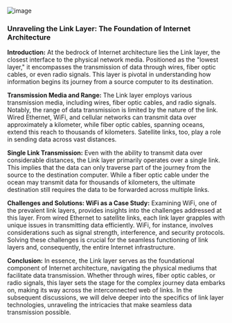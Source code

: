 ![image](https://github.com/MahmoudNamNam/Networks/assets/148398760/de6846f0-20c0-4fc5-bf58-b33b87747bc2)


### **Unraveling the Link Layer: The Foundation of Internet Architecture**

**Introduction:**
At the bedrock of Internet architecture lies the Link layer, the closest interface to the physical network media. Positioned as the "lowest layer," it encompasses the transmission of data through wires, fiber optic cables, or even radio signals. This layer is pivotal in understanding how information begins its journey from a source computer to its destination.

**Transmission Media and Range:**
The Link layer employs various transmission media, including wires, fiber optic cables, and radio signals. Notably, the range of data transmission is limited by the nature of the link. Wired Ethernet, WiFi, and cellular networks can transmit data over approximately a kilometer, while fiber optic cables, spanning oceans, extend this reach to thousands of kilometers. Satellite links, too, play a role in sending data across vast distances.

**Single Link Transmission:**
Even with the ability to transmit data over considerable distances, the Link layer primarily operates over a single link. This implies that the data can only traverse part of the journey from the source to the destination computer. While a fiber optic cable under the ocean may transmit data for thousands of kilometers, the ultimate destination still requires the data to be forwarded across multiple links.

**Challenges and Solutions: WiFi as a Case Study:**
Examining WiFi, one of the prevalent link layers, provides insights into the challenges addressed at this layer. From wired Ethernet to satellite links, each link layer grapples with unique issues in transmitting data efficiently. WiFi, for instance, involves considerations such as signal strength, interference, and security protocols. Solving these challenges is crucial for the seamless functioning of link layers and, consequently, the entire Internet infrastructure.

**Conclusion:**
In essence, the Link layer serves as the foundational component of Internet architecture, navigating the physical mediums that facilitate data transmission. Whether through wires, fiber optic cables, or radio signals, this layer sets the stage for the complex journey data embarks on, making its way across the interconnected web of links. In the subsequent discussions, we will delve deeper into the specifics of link layer technologies, unraveling the intricacies that make seamless data transmission possible.
